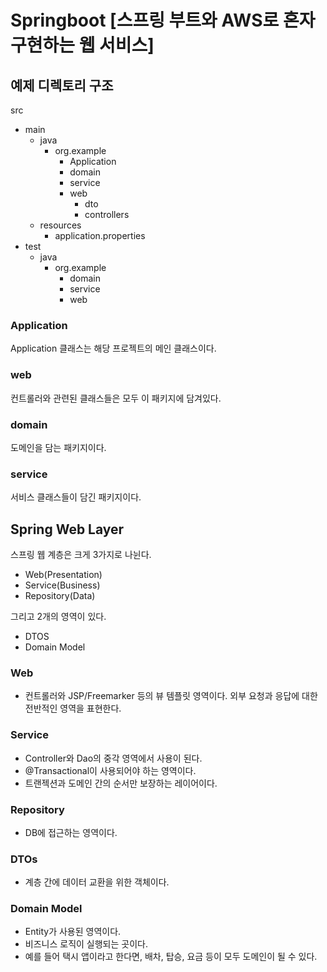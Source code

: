 # Springboot [스프링 부트와 AWS로 혼자 구현하는 웹 서비스]
## 예제 디렉토리 구조

src
  - main
    - java
      - org.example
        - Application
        - domain 
        - service
        - web
          - dto
          - controllers
    - resources
      - application.properties
  - test
    - java
      - org.example
        - domain 
        - service
        - web

### Application
Application 클래스는 해당 프로젝트의 메인 클래스이다. 

### web
컨트롤러와 관련된 클래스들은 모두 이 패키지에 담겨있다.

### domain
도메인을 담는 패키지이다.

### service
서비스 클래스들이 담긴 패키지이다.

## Spring Web Layer
스프링 웹 계층은 크게 3가지로 나뉜다.
- Web(Presentation)
- Service(Business)
- Repository(Data)

그리고 2개의 영역이 있다.
- DTOS
- Domain Model

### Web
- 컨트롤러와 JSP/Freemarker 등의 뷰 템플릿 영역이다. 외부 요청과 응답에 대한 전반적인 영역을 표현한다.

### Service
- Controller와 Dao의 중각 영역에서 사용이 된다.
- @Transactional이 사용되어야 하는 영역이다.
- 트랜젝션과 도메인 간의 순서만 보장하는 레이어이다.

### Repository
- DB에 접근하는 영역이다.

### DTOs
- 계층 간에 데이터 교환을 위한 객체이다.

### Domain Model
- Entity가 사용된 영역이다.
- 비즈니스 로직이 실행되는 곳이다.
- 예를 들어 택시 앱이라고 한다면, 배차, 탑승, 요금 등이 모두 도메인이 될 수 있다. 




